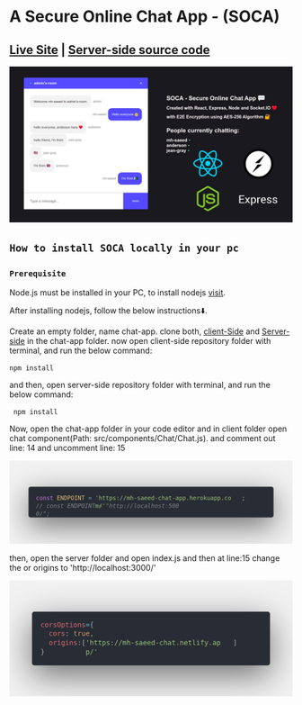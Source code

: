 # A Secure Online Chat App - (SOCA)
## [Live Site](https://mh-saeed-chat.netlify.app/)  |  [Server-side source code ](https://github.com/mh-saeed/server_BackEndOfChatApp/)

![UI](https://github.com/mh-saeed/client_frontEndOfChatApp/blob/master/src/icons/UI_img.jpg?raw=true)

## `How to install SOCA locally in your pc`
### `Prerequisite`
Node.js must be installed in your PC, to install nodejs [visit](https://nodejs.org/en/).

After installing nodejs, follow the below instructions⬇️.

Create an empty folder, name chat-app.
clone both, [client-Side](https://github.com/mh-saeed/client_frontEndOfChatApp) and [Server-side](https://github.com/mh-saeed/server_BackEndOfChatApp/) in the chat-app folder.
now open client-side repository folder with terminal, and run the below command:

    npm install

and then, open server-side repository folder with terminal, and run the below command:

     npm install

Now, open the chat-app folder in your code editor and in client folder open chat component(Path: src/components/Chat/Chat.js).
and comment out line: 14 and uncomment line: 15

![code](https://github.com/mh-saeed/client_frontEndOfChatApp/blob/master/src/icons/code.png?raw=true)

then, open the server folder and open index.js and then at line:15 change the or origins to 'http://localhost:3000/'

![code2](https://github.com/mh-saeed/client_frontEndOfChatApp/blob/master/src/icons/code2.png?raw=true)


